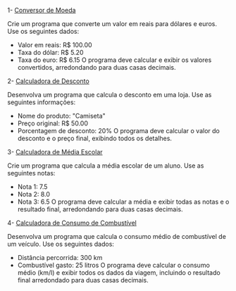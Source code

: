1- [Conversor de Moeda](https://github.com/Miguel03706/atividade-nuvem-2/blob/main/conversor_moeda.py)

Crie um programa que converte um valor em reais para dólares e euros. Use os seguintes dados:

* Valor em reais: R$ 100.00
* Taxa do dólar: R$ 5.20
* Taxa do euro: R$ 6.15
O programa deve calcular e exibir os valores convertidos, arredondando para duas casas decimais.

2- [Calculadora de Desconto](https://github.com/Miguel03706/atividade-nuvem-2/blob/main/calculadora_desconto.py)

Desenvolva um programa que calcula o desconto em uma loja. Use as seguintes informações:

* Nome do produto: "Camiseta"
* Preço original: R$ 50.00
* Porcentagem de desconto: 20%
O programa deve calcular o valor do desconto e o preço final, exibindo todos os detalhes.

3- [Calculadora de Média Escolar](https://github.com/Miguel03706/atividade-nuvem-2/blob/main/calculadora_media.py)

Crie um programa que calcula a média escolar de um aluno. Use as seguintes notas:

* Nota 1: 7.5
* Nota 2: 8.0
* Nota 3: 6.5
O programa deve calcular a média e exibir todas as notas e o resultado final, arredondando para duas casas decimais.

4- [Calculadora de Consumo de Combustível](https://github.com/Miguel03706/atividade-nuvem-2/blob/main/calculadora_combustivel.py)

Desenvolva um programa que calcula o consumo médio de combustível de um veículo. Use os seguintes dados:

* Distância percorrida: 300 km
* Combustível gasto: 25 litros
O programa deve calcular o consumo médio (km/l) e exibir todos os dados da viagem, incluindo o resultado final arredondado para duas casas decimais.
